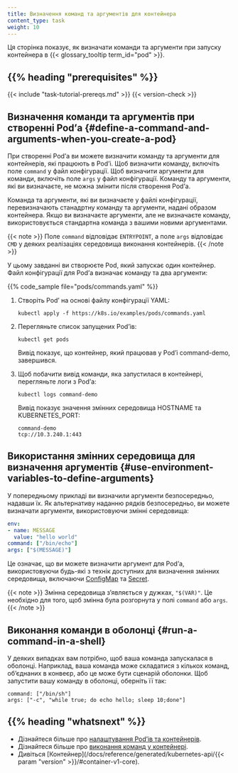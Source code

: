 ```yaml
---
title: Визначення команд та аргументів для контейнера
content_type: task
weight: 10
---
```


<!-- overview -->

Ця сторінка показує, як визначати команди та аргументи при запуску контейнера
в {{< glossary_tooltip term_id="pod" >}}.

## {{% heading "prerequisites" %}}

{{< include "task-tutorial-prereqs.md" >}} {{< version-check >}}

<!-- steps -->

## Визначення команди та аргументів при створенні Podʼа {#define-a-command-and-arguments-when-you-create-a-pod}

При створенні Podʼа ви можете визначити команду та аргументи для контейнерів, які працюють в Podʼі. Щоб визначити команду, включіть поле `command` у файл конфігурації. Щоб визначити аргументи для команди, включіть поле `args` у файл конфігурації. Команду та аргументи, які
ви визначаєте, не можна змінити після створення Podʼа.

Команда та аргументи, які ви визначаєте у файлі конфігурації, перевизначають станадртну команду та аргументи, надані образом контейнера. Якщо ви визначаєте аргументи, але не визначаєте команду, використовується стандартна команда з вашими новими аргументами.

{{< note >}}
Поле `command` відповідає `ENTRYPOINT`, а поле `args` відповідає `CMD` у деяких реалізаціях середовища виконання контейнерів.
{{< /note >}}

У цьому завданні ви створюєте Pod, який запускає один контейнер. Файл конфігурації для Podʼа визначає команду та два аргументи:

{{% code_sample file="pods/commands.yaml" %}}

1. Створіть Podʼ на основі файлу конфігурації YAML:

   ```shell
   kubectl apply -f https://k8s.io/examples/pods/commands.yaml
   ```

1. Перегляньте список запущених Podʼів:

   ```shell
   kubectl get pods
   ```

   Вивід показує, що контейнер, який працював у Podʼі command-demo, завершився.

1. Щоб побачити вивід команди, яка запустилася в контейнері, перегляньте логи з Podʼа:

   ```shell
   kubectl logs command-demo
   ```

   Вивід показує значення змінних середовища HOSTNAME та KUBERNETES_PORT:

   ```none
   command-demo
   tcp://10.3.240.1:443
   ```

## Використання змінних середовища для визначення аргументів {#use-environment-variables-to-define-arguments}

У попередньому прикладі ви визначили аргументи безпосередньо, надавши їх. Як альтернативу наданню рядків безпосередньо, ви можете визначати аргументи, використовуючи змінні середовища:

```yaml
env:
- name: MESSAGE
  value: "hello world"
command: ["/bin/echo"]
args: ["$(MESSAGE)"]
```

Це означає, що ви можете визначити аргумент для Podʼа, використовуючи будь-які з технік доступних для визначення змінних середовища, включаючи [ConfigMap](/docs/tasks/configure-pod-container/configure-pod-configmap/) та [Secret](/docs/concepts/configuration/secret/).

{{< note >}}
Змінна середовища зʼявляється у дужках, `"$(VAR)"`. Це необхідно для того, щоб змінна була розгорнута у полі `command` або `args`.
{{< /note >}}

## Виконання команди в оболонці {#run-a-command-in-a-shell}

У деяких випадках вам потрібно, щоб ваша команда запускалася в оболонці. Наприклад, ваша
команда може складатися з кількох команд, обʼєднаних в конвеєр, або це може бути сценарій оболонки. Щоб запустити вашу команду в оболонці, оберніть її так:

```shell
command: ["/bin/sh"]
args: ["-c", "while true; do echo hello; sleep 10;done"]
```

## {{% heading "whatsnext" %}}

* Дізнайтеся більше про [налаштування Podʼів та контейнерів](/docs/tasks/).
* Дізнайтеся більше про [виконання команд у контейнері](/docs/tasks/debug/debug-application/get-shell-running-container/).
* Дивіться [Контейнер](/docs/reference/generated/kubernetes-api/{{< param "version" >}}/#container-v1-core).
